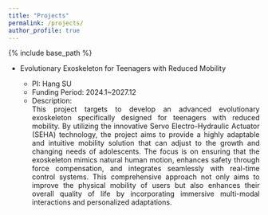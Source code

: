 ```yaml
---
title: "Projects"
permalink: /projects/
author_profile: true
---
```

{% include base_path %}



* Evolutionary Exoskeleton for Teenagers with Reduced Mobility 
  
    * PI: Hang SU
    * Funding Period: 2024.1~2027.12
    * Description: <div style="text-align: justify;">This project targets to develop an advanced evolutionary exoskeleton specifically designed for teenagers with reduced mobility. By utilizing the innovative Servo Electro-Hydraulic Actuator (SEHA) technology, the project aims to provide a highly adaptable and intuitive mobility solution that can adjust to the growth and changing needs of adolescents. The focus is on ensuring that the exoskeleton mimics natural human motion, enhances safety through force compensation, and integrates seamlessly with real-time control systems. This comprehensive approach not only aims to improve the physical mobility of users but also enhances their overall quality of life by incorporating immersive multi-modal interactions and personalized adaptations.</div>


    


